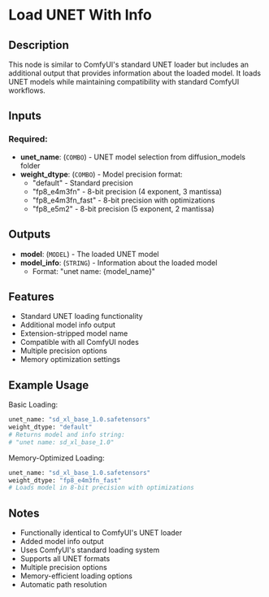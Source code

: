 # Load UNET With Info

## Description

This node is similar to ComfyUI's standard UNET loader but includes an additional output that provides information about the loaded model. It loads UNET models while maintaining compatibility with standard ComfyUI workflows.

## Inputs

### Required:
- **unet_name**: (`COMBO`) - UNET model selection from diffusion_models folder
- **weight_dtype**: (`COMBO`) - Model precision format:
  - "default" - Standard precision
  - "fp8_e4m3fn" - 8-bit precision (4 exponent, 3 mantissa)
  - "fp8_e4m3fn_fast" - 8-bit precision with optimizations
  - "fp8_e5m2" - 8-bit precision (5 exponent, 2 mantissa)

## Outputs

- **model**: (`MODEL`) - The loaded UNET model
- **model_info**: (`STRING`) - Information about the loaded model
  - Format: "unet name: {model_name}"

## Features

- Standard UNET loading functionality
- Additional model info output
- Extension-stripped model name
- Compatible with all ComfyUI nodes
- Multiple precision options
- Memory optimization settings

## Example Usage

Basic Loading:
```python
unet_name: "sd_xl_base_1.0.safetensors"
weight_dtype: "default"
# Returns model and info string:
# "unet name: sd_xl_base_1.0"
```

Memory-Optimized Loading:
```python
unet_name: "sd_xl_base_1.0.safetensors"
weight_dtype: "fp8_e4m3fn_fast"
# Loads model in 8-bit precision with optimizations
```

## Notes

- Functionally identical to ComfyUI's UNET loader
- Added model info output
- Uses ComfyUI's standard loading system
- Supports all UNET formats
- Multiple precision options
- Memory-efficient loading options
- Automatic path resolution 
